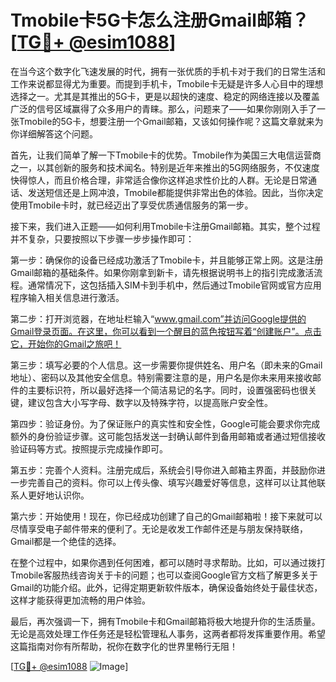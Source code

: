 # Tmobile卡5G卡怎么注册Gmail邮箱？[[TG💪+ @esim1088](https://t.me/s/esim1088)]

在当今这个数字化飞速发展的时代，拥有一张优质的手机卡对于我们的日常生活和工作来说都显得尤为重要。而提到手机卡，Tmobile卡无疑是许多人心目中的理想选择之一。尤其是其推出的5G卡，更是以超快的速度、稳定的网络连接以及覆盖广泛的信号区域赢得了众多用户的青睐。那么，问题来了——如果你刚刚入手了一张Tmobile的5G卡，想要注册一个Gmail邮箱，又该如何操作呢？这篇文章就来为你详细解答这个问题。

首先，让我们简单了解一下Tmobile卡的优势。Tmobile作为美国三大电信运营商之一，以其创新的服务和技术闻名。特别是近年来推出的5G网络服务，不仅速度快得惊人，而且价格合理，非常适合像你这样追求性价比的人群。无论是日常通话、发送短信还是上网冲浪，Tmobile都能提供非常出色的体验。因此，当你决定使用Tmobile卡时，就已经迈出了享受优质通信服务的第一步。

接下来，我们进入正题——如何利用Tmobile卡注册Gmail邮箱。其实，整个过程并不复杂，只要按照以下步骤一步步操作即可：

第一步：确保你的设备已经成功激活了Tmobile卡，并且能够正常上网。这是注册Gmail邮箱的基础条件。如果你刚拿到新卡，请先根据说明书上的指引完成激活流程。通常情况下，这包括插入SIM卡到手机中，然后通过Tmobile官网或官方应用程序输入相关信息进行激活。

第二步：打开浏览器，在地址栏输入“www.gmail.com”并访问Google提供的Gmail登录页面。在这里，你可以看到一个醒目的蓝色按钮写着“创建账户”。点击它，开始你的Gmail之旅吧！

第三步：填写必要的个人信息。这一步需要你提供姓名、用户名（即未来的Gmail地址）、密码以及其他安全信息。特别需要注意的是，用户名是你未来用来接收邮件的主要标识符，所以最好选择一个简洁易记的名字。同时，设置强密码也很关键，建议包含大小写字母、数字以及特殊字符，以提高账户安全性。

第四步：验证身份。为了保证账户的真实性和安全性，Google可能会要求你完成额外的身份验证步骤。这可能包括发送一封确认邮件到备用邮箱或者通过短信接收验证码等方式。按照提示完成操作即可。

第五步：完善个人资料。注册完成后，系统会引导你进入邮箱主界面，并鼓励你进一步完善自己的资料。你可以上传头像、填写兴趣爱好等信息，这样可以让其他联系人更好地认识你。

第六步：开始使用！现在，你已经成功创建了自己的Gmail邮箱啦！接下来就可以尽情享受电子邮件带来的便利了。无论是收发工作邮件还是与朋友保持联络，Gmail都是一个绝佳的选择。

在整个过程中，如果你遇到任何困难，都可以随时寻求帮助。比如，可以通过拨打Tmobile客服热线咨询关于卡的问题；也可以查阅Google官方文档了解更多关于Gmail的功能介绍。此外，记得定期更新软件版本，确保设备始终处于最佳状态，这样才能获得更加流畅的用户体验。

最后，再次强调一下，拥有Tmobile卡和Gmail邮箱将极大地提升你的生活质量。无论是高效处理工作任务还是轻松管理私人事务，这两者都将发挥重要作用。希望这篇指南对你有所帮助，祝你在数字化的世界里畅行无阻！

[[TG💪+ @esim1088](https://t.me/s/esim1088) ![Image](https://i.postimg.cc/4NQfJmqS/Snipaste-2025-05-13-00-14-12.png)]